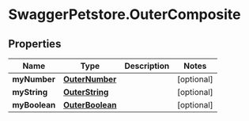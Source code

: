 # SwaggerPetstore.OuterComposite

## Properties
Name | Type | Description | Notes
------------ | ------------- | ------------- | -------------
**myNumber** | [**OuterNumber**](OuterNumber.md) |  | [optional] 
**myString** | [**OuterString**](OuterString.md) |  | [optional] 
**myBoolean** | [**OuterBoolean**](OuterBoolean.md) |  | [optional] 


